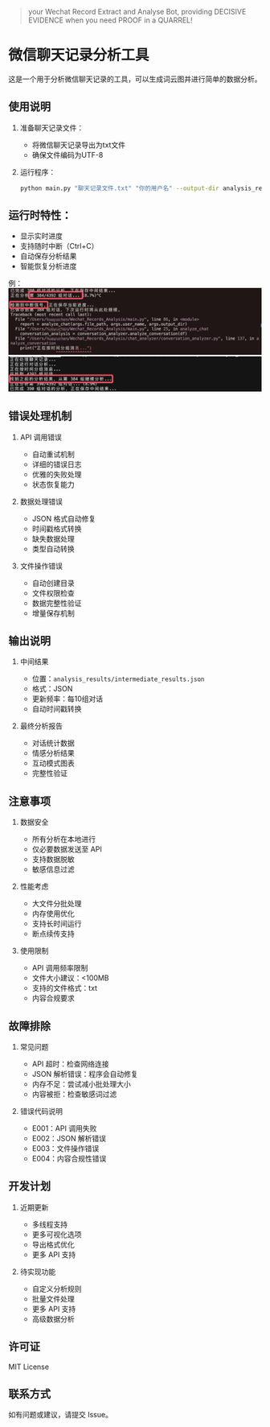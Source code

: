 > your Wechat Record Extract and Analyse Bot, providing DECISIVE EVIDENCE when you need PROOF in a QUARREL!

# 微信聊天记录分析工具

这是一个用于分析微信聊天记录的工具，可以生成词云图并进行简单的数据分析。

## 使用说明

1. 准备聊天记录文件：
   - 将微信聊天记录导出为txt文件
   - 确保文件编码为UTF-8

2. 运行程序：
   ```bash
   python main.py "聊天记录文件.txt" "你的用户名" --output-dir analysis_results
   ```

## 运行时特性：
   - 显示实时进度
   - 支持随时中断（Ctrl+C）
   - 自动保存分析结果
   - 智能恢复分析进度

例：
![中断前的终端显示](pics/interrupt_before.png)
![恢复后的终端显示](pics/interrupt_after.png)

## 错误处理机制

1. API 调用错误
   - 自动重试机制
   - 详细的错误日志
   - 优雅的失败处理
   - 状态恢复能力

2. 数据处理错误
   - JSON 格式自动修复
   - 时间戳格式转换
   - 缺失数据处理
   - 类型自动转换

3. 文件操作错误
   - 自动创建目录
   - 文件权限检查
   - 数据完整性验证
   - 增量保存机制

## 输出说明

1. 中间结果
   - 位置：`analysis_results/intermediate_results.json`
   - 格式：JSON
   - 更新频率：每10组对话
   - 自动时间戳转换

2. 最终分析报告
   - 对话统计数据
   - 情感分析结果
   - 互动模式图表
   - 完整性验证

## 注意事项

1. 数据安全
   - 所有分析在本地进行
   - 仅必要数据发送至 API
   - 支持数据脱敏
   - 敏感信息过滤

2. 性能考虑
   - 大文件分批处理
   - 内存使用优化
   - 支持长时间运行
   - 断点续传支持

3. 使用限制
   - API 调用频率限制
   - 文件大小建议：<100MB
   - 支持的文件格式：txt
   - 内容合规要求

## 故障排除

1. 常见问题
   - API 超时：检查网络连接
   - JSON 解析错误：程序会自动修复
   - 内存不足：尝试减小批处理大小
   - 内容被拒：检查敏感词过滤

2. 错误代码说明
   - E001：API 调用失败
   - E002：JSON 解析错误
   - E003：文件操作错误
   - E004：内容合规性错误

## 开发计划

1. 近期更新
   - 多线程支持
   - 更多可视化选项
   - 导出格式优化
   - 更多 API 支持

2. 待实现功能
   - 自定义分析规则
   - 批量文件处理
   - 更多 API 支持
   - 高级数据分析

## 许可证

MIT License

## 联系方式

如有问题或建议，请提交 Issue。
